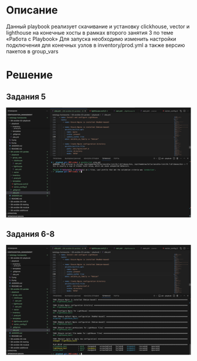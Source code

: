 # Описание
Данный playbook реализует скачивание и установку clickhouse, vector и lighthouse на конечные хосты в рамках второго занятия 3 по теме «Работа с Playbook»
Для запуска необходимо изменить настройки подключения для конечных узлов в inventory/prod.yml а также версию пакетов в group_vars

# Решение
## Задания 5
![ответ](./5.png)
## Задания 6-8
![ответ](./6.png)


